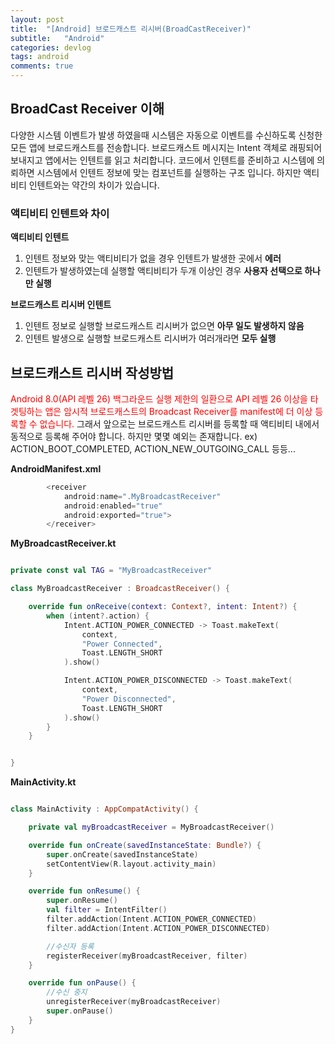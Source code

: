 ```yaml
---
layout: post
title:  "[Android] 브로드캐스트 리시버(BroadCastReceiver)"
subtitle:   "Android"
categories: devlog
tags: android
comments: true
---
```


## BroadCast Receiver 이해

다양한 시스템 이벤트가 발생 하였을때 시스템은 자동으로 이벤트를 수신하도록 신청한 모든 앱에 브로드캐스트를 전송합니다. 브로드캐스트 메시지는 Intent 객체로 래핑되어 보내지고 앱에서는 인텐트를 읽고 처리합니다. 코드에서 인텐트를 준비하고 시스템에 의뢰하면 시스템에서 인텐트 정보에 맞는 컴포넌트를 실행하는 구조 입니다. 하지만 액티비티 인텐트와는 약간의 차이가 있습니다.

### 액티비티 인텐트와 차이

**액티비티 인텐트**

1. 인텐트 정보와 맞는 액티비티가 없을 경우 인텐트가 발생한 곳에서 **에러**
2. 인텐트가 발생하였는데 실행할 액티비티가 두개 이상인 경우 **사용자 선택으로 하나만 실행**

**브로드캐스트 리시버 인텐트**

1. 인텐트 정보로 실행할 브로드캐스트 리시버가 없으면 **아무 일도 발생하지 않음**
2. 인텐트 발생으로 실행할 브로드캐스트 리시버가 여러개라면 **모두 실행**


## 브로드캐스트 리시버 작성방법

<span style="color:red">
Android 8.0(API 레벨 26) 백그라운드 실행 제한의 일환으로 API 레벨 26 이상을 타겟팅하는 앱은 암시적 브로드캐스트의 Broadcast Receiver를 manifest에 더 이상 등록할 수 없습니다.</span> 그래서 앞으로는 브로드캐스트 리시버를 등록할 때 액티비티 내에서 동적으로 등록해 주어야 합니다. 하지만 몇몇 예외는 존재합니다. ex) ACTION_BOOT_COMPLETED, ACTION_NEW_OUTGOING_CALL 등등...


**AndroidManifest.xml**

```kotlin
        <receiver
            android:name=".MyBroadcastReceiver"
            android:enabled="true"
            android:exported="true">
        </receiver>
```

**MyBroadcastReceiver.kt**

```kotlin

private const val TAG = "MyBroadcastReceiver"

class MyBroadcastReceiver : BroadcastReceiver() {

    override fun onReceive(context: Context?, intent: Intent?) {
        when (intent?.action) {
            Intent.ACTION_POWER_CONNECTED -> Toast.makeText(
                context,
                "Power Connected",
                Toast.LENGTH_SHORT
            ).show()

            Intent.ACTION_POWER_DISCONNECTED -> Toast.makeText(
                context,
                "Power Disconnected",
                Toast.LENGTH_SHORT
            ).show()
        }
    }


}
```


**MainActivity.kt**

```kotlin

class MainActivity : AppCompatActivity() {

    private val myBroadcastReceiver = MyBroadcastReceiver()

    override fun onCreate(savedInstanceState: Bundle?) {
        super.onCreate(savedInstanceState)
        setContentView(R.layout.activity_main)
    }

    override fun onResume() {
        super.onResume()
        val filter = IntentFilter()
        filter.addAction(Intent.ACTION_POWER_CONNECTED)
        filter.addAction(Intent.ACTION_POWER_DISCONNECTED)

        //수신자 등록
        registerReceiver(myBroadcastReceiver, filter)
    }

    override fun onPause() {
        //수신 중지
        unregisterReceiver(myBroadcastReceiver)
        super.onPause()
    }
}
```

